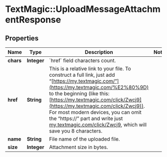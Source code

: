 # TextMagic::UploadMessageAttachmentResponse

## Properties
Name | Type | Description | Notes
------------ | ------------- | ------------- | -------------
**chars** | **Integer** | &#x60;href&#x60; field characters count.  | 
**href** | **String** | This is a relative link to your file. To construct a full link, just add “[https://my.textmagic.com/”](https://my.textmagic.com/%E2%80%9D) to the beginning (like this: [https://my.textmagic.com/click/Zwcj9](https://my.textmagic.com/click/Zwcj9)). For most modern devices, you can omit the “https://” part and write just [my.textmagic.com/click/Zwcj9](https://my.textmagic.com/click/Zwcj9), which will save you 8 characters.  | 
**name** | **String** | File name of the uploaded file.  | 
**size** | **Integer** | Attachment size in bytes. | 


